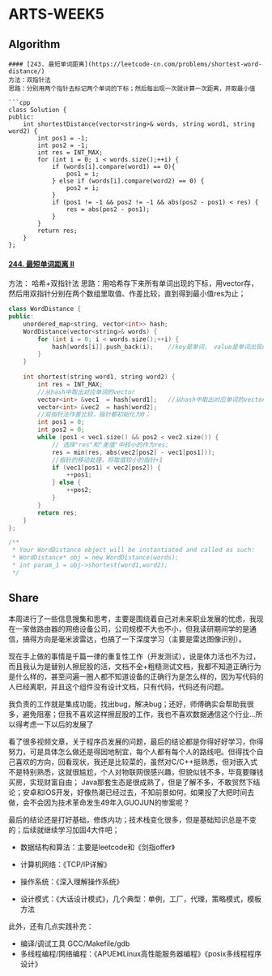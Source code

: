 # ARTS-WEEK5

## Algorithm 

```
#### [243. 最短单词距离](https://leetcode-cn.com/problems/shortest-word-distance/)
方法：双指针法
思路：分别用两个指针去标记两个单词的下标；然后每出现一次就计算一次距离，并取最小值

​```cpp
class Solution {
public:
    int shortestDistance(vector<string>& words, string word1, string word2) {
        int pos1 = -1;
        int pos2 = -1;
        int res = INT_MAX;
        for (int i = 0; i < words.size();++i) {
            if (words[i].compare(word1) == 0){
                pos1 = i;
            } else if (words[i].compare(word2) == 0) {
                pos2 = i;
            }
            if (pos1 != -1 && pos2 != -1 && abs(pos2 - pos1) < res) {
                res = abs(pos2 - pos1);
            }
        }
        return res;
    }
};
```

#### [244. 最短单词距离 II](https://leetcode-cn.com/problems/shortest-word-distance-ii/)
方法： 哈希+双指针法
思路：用哈希存下来所有单词出现的下标，用vector存，然后用双指针分别在两个数组里取值、作差比较，直到得到最小值res为止；


```cpp
class WordDistance {
public:
    unordered_map<string, vector<int>> hash;
    WordDistance(vector<string>& words) {
        for (int i = 0; i < words.size();++i) {
            hash[words[i]].push_back(i);    //key是单词， value是单词出现的下标,用vector存起来
        }
    }
    
    int shortest(string word1, string word2) {
        int res = INT_MAX;
        //从hash中取出对应单词的vector
        vector<int> &vec1  = hash[word1];   //从hash中取出对应单词的vector
        vector<int> &vec2  = hash[word2];
        //双指针法作差比较，指针都初始化为0；
        int pos1 = 0;
        int pos2 = 0;
        while (pos1 < vec1.size() && pos2 < vec2.size()) {
            // 选择"res"和"差值"中较小的作为res;
            res = min(res, abs(vec2[pos2] - vec1[pos1]));
            //指针的移动处理，将取值较小的指针+1
            if (vec1[pos1] < vec2[pos2]) {                
                ++pos1;
            } else {
                ++pos2;
            }
        }
        return res;
    }
};

/**
 * Your WordDistance object will be instantiated and called as such:
 * WordDistance* obj = new WordDistance(words);
 * int param_1 = obj->shortest(word1,word2);
 */
```


## Share

本周进行了一些信息搜集和思考，主要是围绕着自己对未来职业发展的忧虑，我现在一家做路由器的网络设备公司，公司规模不大也不小，但我读研期间学的是通信，搞得方向是毫米波雷达，也搞了一下深度学习（主要是雷达图像识别）。

现在手上做的事情是千篇一律的重复性工作（开发测试），说是体力活也不为过，而且我认为是替别人擦屁股的活，文档不全+粗糙测试文档，我都不知道正确行为是什么样的，甚至问遍一圈人都不知道设备的正确行为是怎么样的，因为写代码的人已经离职，并且这个组件没有设计文档，只有代码，代码还有问题。

我负责的工作就是集成功能，找出bug，解决bug；还好，师傅确实会帮助我很多，避免阻塞；但我不喜欢这样擦屁股的工作，我也不喜欢数据通信这个行业...所以得考虑一下以后的发展了

看了很多视频文章，关于程序员发展的问题，最后的结论都是你得好好学习，你得努力，可是具体怎么做还是得因地制宜，每个人都有每个人的路线吧。但得找个自己喜欢的方向，回看现状，我还是比较菜的，虽然对C/C++挺熟悉，但对嵌入式不是特别熟悉，这就很尴尬，个人对物联网很感兴趣，但貌似钱不多，毕竟要赚钱买房，实现财富自由； Java那套生态是很成熟了，但是了解不多，不敢贸然下结论；安卓和IOS开发，好像热潮已经过去，不知前景如何，如果投了大把时间去做，会不会因为技术革命发生49年入GUOJUN的惨案呢？

最后的结论还是打好基础，修炼内功；技术栈变化很多，但是基础知识总是不变的；后续就继续学习加固4大件吧；

* 数据结构和算法：主要是leetcode和《剑指offer》

* 计算机网络：《TCP/IP详解》

* 操作系统：《深入理解操作系统》

* 设计模式：《大话设计模式》，几个典型：单例，工厂，代理，策略模式，模板方法

此外，还有几点实践补充：
* 编译/调试工具 GCC/Makefile/gdb
* 多线程编程/网络编程：《APUE》《Linux高性能服务器编程》《posix多线程程序设计》